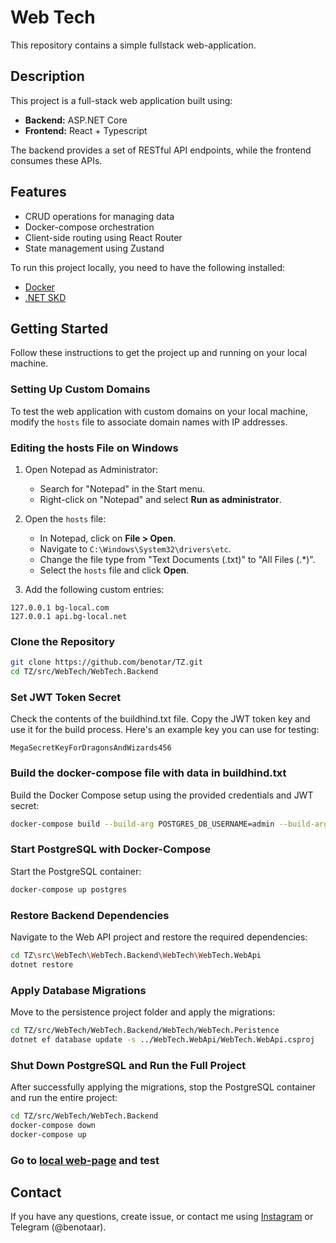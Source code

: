 # Web Tech

This repository contains a simple fullstack web-application.

## Description

This project is a full-stack web application built using:

- **Backend:** ASP.NET Core
- **Frontend:** React + Typescript

The backend provides a set of RESTful API endpoints, while the frontend consumes these APIs.

## Features

- CRUD operations for managing data
- Docker-compose orchestration
- Client-side routing using React Router
- State management using Zustand

To run this project locally, you need to have the following installed:

- [Docker](https://www.docker.com/products/docker-desktop/)
- [.NET SKD](https://dotnet.microsoft.com/en-us/download/)

## Getting Started

Follow these instructions to get the project up and running on your local machine.

### Setting Up Custom Domains

To test the web application with custom domains on your local machine, modify the `hosts` file to associate domain names with IP addresses.

### Editing the hosts File on Windows

1. Open Notepad as Administrator:
   - Search for "Notepad" in the Start menu.
   - Right-click on "Notepad" and select **Run as administrator**.

2. Open the `hosts` file:
   - In Notepad, click on **File > Open**.
   - Navigate to `C:\Windows\System32\drivers\etc`.
   - Change the file type from "Text Documents (.txt)" to "All Files (.*)".
   - Select the `hosts` file and click **Open**.

3. Add the following custom entries:

```plaintext
127.0.0.1 bg-local.com
127.0.0.1 api.bg-local.net
```

### Clone the Repository

```bash
git clone https://github.com/benotar/TZ.git
cd TZ/src/WebTech/WebTech.Backend
```

### Set JWT Token Secret

Check the contents of the buildhind.txt file. Copy the JWT token key and use it for the build process. Here's an example key you can use for testing:

```plaintext
MegaSecretKeyForDragonsAndWizards456
```

### Build the docker-compose file with data in buildhind.txt

Build the Docker Compose setup using the provided credentials and JWT secret:

```bash
docker-compose build --build-arg POSTGRES_DB_USERNAME=admin --build-arg POSTGRES_DB_PASSWORD=admin --build-arg JWT_SECRET=<your secret key>
```

### Start PostgreSQL with Docker-Compose

Start the PostgreSQL container:

```bash
docker-compose up postgres
```

### Restore Backend Dependencies

Navigate to the Web API project and restore the required dependencies:

```bash
cd TZ\src\WebTech\WebTech.Backend\WebTech\WebTech.WebApi
dotnet restore
```

### Apply Database Migrations

Move to the persistence project folder and apply the migrations:

```bash
cd TZ/src/WebTech/WebTech.Backend/WebTech/WebTech.Peristence
dotnet ef database update -s ../WebTech.WebApi/WebTech.WebApi.csproj
```

### Shut Down PostgreSQL and Run the Full Project

After successfully applying the migrations, stop the PostgreSQL container and run the entire project:

```bash
cd TZ/src/WebTech/WebTech.Backend
docker-compose down
docker-compose up
```

### Go to [local web-page](http://bg-local.com:3000/) and test

## Contact
If you have any questions, create issue, or contact me using [Instagram](https://www.instagram.com/benotar_) or Telegram (@benotaar).
